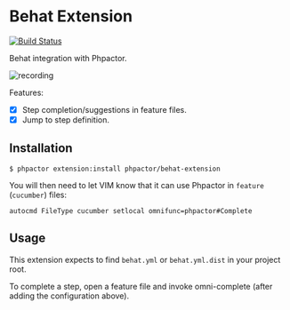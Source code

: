 Behat Extension
===============

[![Build Status](https://travis-ci.org/phpactor/behat-extension.svg?branch=master)](https://travis-ci.org/phpactor/behat-extension)

Behat integration with Phpactor.

![recording](https://user-images.githubusercontent.com/530801/48978534-ac405480-f0a4-11e8-9647-73c2859d99b0.gif)

Features:

- [x] Step completion/suggestions in feature files.
- [x] Jump to step definition.

Installation
------------

```
$ phpactor extension:install phpactor/behat-extension
```

You will then need to let VIM know that it can use Phpactor in `feature`
(`cucumber`) files:

```
autocmd FileType cucumber setlocal omnifunc=phpactor#Complete
```

Usage
-----

This extension expects to find `behat.yml` or `behat.yml.dist` in your project
root.

To complete a step, open a feature file and invoke omni-complete (after adding
the configuration above).
